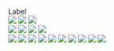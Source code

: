 Label 
<br>
<img src="https://img.shields.io/badge/-Python-3776AB?style=flat-square&logo=&logoColor=white"/>
<img src="https://img.shields.io/badge/-C++-3776AB?style=flat-square&logo=CPP&logoColor=white"/>
<img src="https://img.shields.io/badge/-Go-3776AB?style=flat-square&logo=C++&logoColor=white"/>
<br>
<img src="https://img.shields.io/badge/-PyTorch-EE4C2C?style=flat-square&logo=&logoColor=white"/>
<img src="https://img.shields.io/badge/-TensorFlow-EE4C2C?style=flat-square&logo=&logoColor=white"/>
<img src="https://img.shields.io/badge/-OpenCV-EE4C2C?style=flat-square&logo=&logoColor=white"/>
<img src="https://img.shields.io/badge/-Tensorrt-150458?style=flat-square&logo=Tensorrt&logoColor=white"/>
<br>
<img src="https://img.shields.io/badge/-SolidWorks-E34F26?style=flat-square&logo=SolidWorks&logoColor=white"/>
<img src="https://img.shields.io/badge/-Altium-3776AB?style=flat-square&logo=Altium&logoColor=white"/>
<img src="https://img.shields.io/badge/-Qt-1572B6?style=flat-square&logo=&logoColor=white"/>
<img src="https://img.shields.io/badge/-Uniapp-00599C?style=flat-Uniapp&logo=Uniapp%2B%2B&logoColor=white"/>
<img src="https://img.shields.io/badge/-Vue-42B883?style=flat-Vue&logo=Vue-dot-js&logoColor=white"/>
<img src="https://img.shields.io/badge/-FastAPI-092E20?style=flat-square&logo=&logoColor=white"/>
<img src="https://img.shields.io/badge/-Gin-3776AB?style=flat-square&logo=Gin&logoColor=white"/>
<img src="https://img.shields.io/badge/-Docker-42B883?style=flat-square&logo=Vue-dot-js&logoColor=white"/>
<img src="https://img.shields.io/badge/-Linux-42B883?style=flat-square&logo=Vue-dot-js&logoColor=white"/>
<img src="https://img.shields.io/badge/-C4D-F7DF1E?style=flat-square&logo=C4D&logoColor=black"/>
<br>



